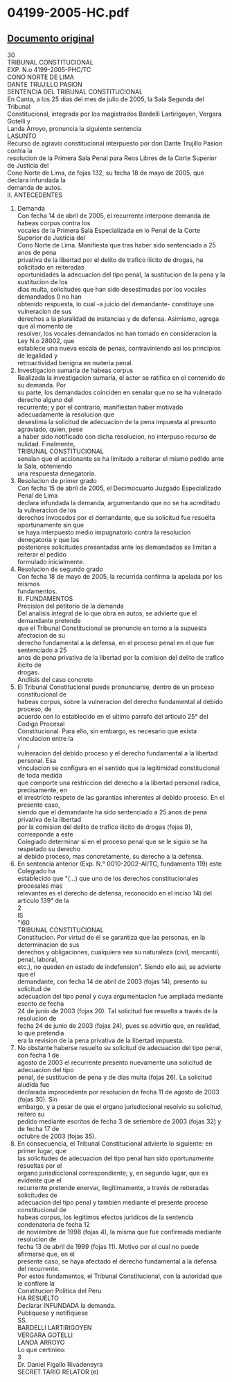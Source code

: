 
04199-2005-HC.pdf
=================
  
[Documento original](https://tc.gob.pe/jurisprudencia/2007/04199-2005-HC.pdf)  
---  
30  
TRIBUNAL CONSTITUCIONAL  
EXP. N.o 4199-2005-PHC/TC  
CONO NORTE DE LIMA  
DANTE TRUJILLO PASION  
SENTENCIA DEL TRIBUNAL CONSTITUCIONAL  
En Canta, a los 25 dias del mes de julio de 2005, la Sala Segunda del Tribunal  
Constitucional, integrada por los magistrados Bardelli Lartirigoyen, Vergara Gotelli y  
Landa Arroyo, pronuncia la siguiente sentencia  
LASUNTO  
Recurso de agravio constitucional interpuesto por don Dante Trujillo Pasion contra la  
resolucion de la Primera Sala Penal para Reos Libres de la Corte Superior de Justicia del  
Cono Norte de Lima, de fojas 132, su fecha 18 de mayo de 2005, que declara infundada la  
demanda de autos.  
II. ANTECEDENTES  
1. Demanda  
Con fecha 14 de abril de 2005, el recurrente interpone demanda de habeas corpus contra los  
vocales de la Primera Sala Especializada en lo Penal de la Corte Superior de Justicia del  
Cono Norte de Lima. Manifiesta que tras haber sido sentenciado a 25 anos de pena  
privativa de la libertad por el delito de trafico ilicito de drogas, ha solicitado en reiteradas  
oportunidades la adecuacion del tipo penal, la sustitucion de la pena y la sustitucion de los  
dias multa, solicitudes que han sido desestimadas por los vocales demandados 0 no han  
obtenido respuesta, lo cual -a juicio del demandante- constituye una vulneracion de sus  
derechos a la pluralidad de instancias y de defensa. Asimismo, agrega que al momento de  
resolver, los vocales demandados no han tomado en consideracion la Ley N.o 28002, que  
establece una nueva escala de penas, contraviniendo asi los principios de legalidad y  
retroactividad benigna en materia penal.  
2. Investigacion sumaria de habeas corpus  
Realizada la investigacion sumaria, el actor se ratifica en el contenido de su demanda. Por  
su parte, los demandados coinciden en senalar que no se ha vulnerado derecho alguno del  
recurrente; y por el contrario, manifiestan haber motivado adecuadamente la resolucion que  
desestima la solicitud de adecuacion de la pena impuesta al presunto agraviado, quien, pese  
a haber sido notificado con dicha resolucion, no interpuso recurso de nulidad. Finalmente,  
TRIBUNAL CONSTITUCIONAL  
senalan que el accionante se ha limitado a reiterar el mismo pedido ante la Sala, obteniendo  
una respuesta denegatoria.  
3. Resolucion de primer grado  
Con fecha 15 de abril de 2005, el Decimocuarto Juzgado Especializado Penal de Lima  
declara infundada la demanda, argumentando que no se ha acreditado la vulneracion de los  
derechos invocados por el demandante, que su solicitud fue resuelta oportunamente sin que  
se haya interpuesto medio impugnatorio contra la resolucion denegatoria y que las  
posteriores solicitudes presentadas ante los demandados se limitan a reiterar el pedido  
formulado inicialmente.  
4. Resolucion de segundo grado  
Con fecha 18 de mayo de 2005, la recurrida confirma la apelada por los mismos  
fundamentos.  
III. FUNDAMENTOS  
Precision del petitorio de la demanda  
Del analisis integral de lo que obra en autos, se advierte que el demandante pretende  
que el Tribunal Constitucional se pronuncie en torno a la supuesta afectacion de su  
derecho fundamental a la defensa, en el proceso penal en el que fue sentenciado a 25  
anos de pena privativa de la libertad por la comision del delito de trafico ilicito de  
drogas.  
Andlisis del caso concreto  
2. El Tribunal Constitucional puede pronunciarse, dentro de un proceso constitucional de  
habeas corpus, sobre la vulneracion del derecho fundamental al debido proceso, de  
acuerdo con lo establecido en el ultimo parrafo del articulo 25° del Codigo Procesal  
Constitucional. Para ello, sin embargo, es necesario que exista vinculacion entre la  
/  
vulneracion del debido proceso y el derecho fundamental a la libertad personal. Esa  
vinculacion se configura en el sentido que la legitimidad constitucional de toda medida  
que comporte una restriccion del derecho a la libertad personal radica, precisamente, en  
el irrestricto respeto de las garantias inherentes al debido proceso. En el presente caso,  
siendo que el demandante ha sido sentenciado a 25 anos de pena privativa de la libertad  
por la comision del delito de trafico ilicito de drogas (fojas 9), corresponde a este  
Colegiado determinar si en el proceso penal que se le siguio se ha respetado su derecho  
al debido proceso, mas concretamente, su derecho a la defensa.  
3. En sentencia anterior (Exp. N.° 0010-2002-AI/TC, fundamento 119) este Colegiado ha  
establecido que "(...) que uno de los derechos constitucionales procesales mas  
relevantes es el derecho de defensa, reconocido en el inciso 14) del articulo 139° de la  
2  
IS  
"I60  
TRIBUNAL CONSTITUCIONAL  
Constitucion. Por virtud de él se garantiza que las personas, en la determinacion de sus  
derechos y obligaciones, cualquiera sea su naturaleza (civil, mercantil, penal, laboral,  
etc.), no queden en estado de indefension". Siendo ello asi, se advierte que el  
demandante, con fecha 14 de abril de 2003 (fojas 14), presento su solicitud de  
adecuacion del tipo penal y cuya argumentacion fue ampliada mediante escrito de fecha  
24 de junio de 2003 (fojas 20). Tal solicitud fue resuelta a través de la resolucion de  
fecha 24 de junio de 2003 (fojas 24), pues se advirtio que, en realidad, lo que pretendia  
era la revision de la pena privativa de la libertad impuesta.  
4. No obstante haberse resuelto su solicitud de adecuacion del tipo penal, con fecha 1 de  
agosto de 2003 el recurrente presento nuevamente una solicitud de adecuacion del tipo  
penal, de sustitucion de pena y de dias multa (fojas 26). La solicitud aludida fue  
declarada improcedente por resolucion de fecha 11 de agosto de 2003 (fojas 30). Sin  
embargo, y a pesar de que el organo jurisdiccional resolvio su solicitud, reitero su  
pedido mediante escritos de fecha 3 de setiembre de 2003 (fojas 32) y de fecha 17 de  
octubre de 2003 (fojas 35).  
5. En consecuencia, el Tribunal Constitucional advierte lo siguiente: en primer lugar, que  
las solicitudes de adecuacion del tipo penal han sido oportunamente resueltas por el  
organo jurisdiccional correspondiente; y, en segundo lugar, que es evidente que el  
recurrente pretende enervar, ilegitimamente, a través de reiteradas solicitudes de  
adecuacion del tipo penal y también mediante el presente proceso constitucional de  
habeas corpus, los legitimos efectos juridicos de la sentencia condenatoria de fecha 12  
de noviembre de 1998 (fojas 4), la misma que fue confirmada mediante resolucion de  
fecha 13 de abril de 1999 (fojas 11). Motivo por el cual no puede afirmarse que, en el  
presente caso, se haya afectado el derecho fundamental a la defensa del recurrente.  
Por estos fundamentos, el Tribunal Constitucional, con la autoridad que le confiere la  
Constitucion Politica del Peru  
HA RESUELTO  
Declarar INFUNDADA la demanda.  
Publiquese y notifiquese  
SS.  
BARDELLI LARTIRIGOYEN  
VERGARA GOTELLI  
LANDA ARROYO  
Lo que certinieo:  
3  
Dr. Daniel Figallo Rivadeneyra  
SECRET TARIO RELATOR (e)